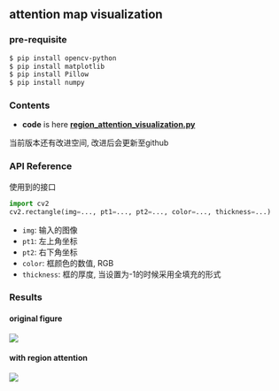 ## attention map visualization

### pre-requisite
```bash
$ pip install opencv-python
$ pip install matplotlib
$ pip install Pillow
$ pip install numpy
```

### Contents
- __code__ is here [__region_attention_visualization.py__](https://github.com/rentainhe/visualization/blob/master/visualize_region_attention/region_attention_visualization.py)

当前版本还有改进空间, 改进后会更新至github

### API Reference
使用到的接口
```python
import cv2
cv2.rectangle(img=..., pt1=..., pt2=..., color=..., thickness=...)
```
- `img`: 输入的图像
- `pt1`: 左上角坐标
- `pt2`: 右下角坐标
- `color`: 框颜色的数值, RGB
- `thickness`: 框的厚度, 当设置为-1的时候采用全填充的形式

### Results
#### original figure
![](/figs/attention/region_image_original.jpg)

#### with region attention
![](/figs/attention/region_image_with_attention.jpg)